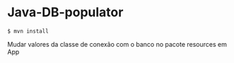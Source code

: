 # Java-DB-populator

``` $ mvn install ```

Mudar valores da classe de conexão com o banco no pacote resources em App 

